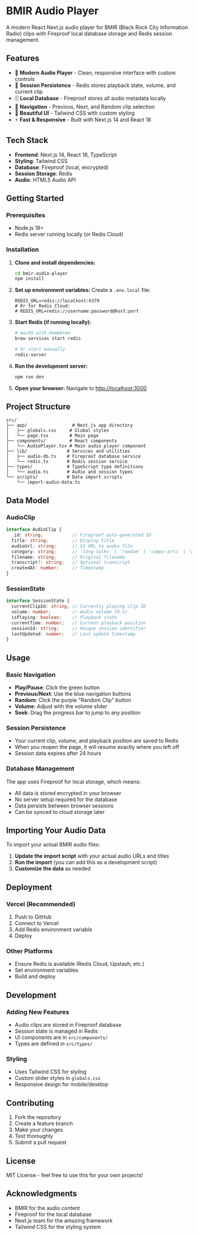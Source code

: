 # BMIR Audio Player

A modern React Next.js audio player for BMIR (Black Rock City Information Radio) clips with Fireproof local database storage and Redis session management.

## Features

- 🎵 **Modern Audio Player** - Clean, responsive interface with custom controls
- 📱 **Session Persistence** - Redis stores playback state, volume, and current clip
- 🗄️ **Local Database** - Fireproof stores all audio metadata locally
- 🎲 **Navigation** - Previous, Next, and Random clip selection
- 🎨 **Beautiful UI** - Tailwind CSS with custom styling
- ⚡ **Fast & Responsive** - Built with Next.js 14 and React 18

## Tech Stack

- **Frontend**: Next.js 14, React 18, TypeScript
- **Styling**: Tailwind CSS
- **Database**: Fireproof (local, encrypted)
- **Session Storage**: Redis
- **Audio**: HTML5 Audio API

## Getting Started

### Prerequisites

- Node.js 18+ 
- Redis server running locally (or Redis Cloud)

### Installation

1. **Clone and install dependencies:**
   ```bash
   cd bmir-audio-player
   npm install
   ```

2. **Set up environment variables:**
   Create a `.env.local` file:
   ```env
   REDIS_URL=redis://localhost:6379
   # Or for Redis Cloud:
   # REDIS_URL=redis://username:password@host:port
   ```

3. **Start Redis (if running locally):**
   ```bash
   # macOS with Homebrew
   brew services start redis
   
   # Or start manually
   redis-server
   ```

4. **Run the development server:**
   ```bash
   npm run dev
   ```

5. **Open your browser:**
   Navigate to [http://localhost:3000](http://localhost:3000)

## Project Structure

```
src/
├── app/                 # Next.js app directory
│   ├── globals.css     # Global styles
│   └── page.tsx        # Main page
├── components/         # React components
│   └── AudioPlayer.tsx # Main audio player component
├── lib/               # Services and utilities
│   ├── audio-db.ts    # Fireproof database service
│   └── redis.ts       # Redis session service
├── types/             # TypeScript type definitions
│   └── audio.ts       # Audio and session types
└── scripts/           # Data import scripts
    └── import-audio-data.ts
```

## Data Model

### AudioClip
```typescript
interface AudioClip {
  _id: string;           // Fireproof auto-generated ID
  title: string;         // Display title
  audioUrl: string;      // S3 URL to audio file
  category: string;      // 'long-talks' | 'random' | 'camps-arts' | 'warnings'
  filename: string;      // Original filename
  transcript?: string;   // Optional transcript
  createdAt: number;     // Timestamp
}
```

### SessionState
```typescript
interface SessionState {
  currentClipId: string; // Currently playing clip ID
  volume: number;        // Audio volume (0-1)
  isPlaying: boolean;    // Playback state
  currentTime: number;   // Current playback position
  sessionId: string;     // Unique session identifier
  lastUpdated: number;   // Last update timestamp
}
```

## Usage

### Basic Navigation
- **Play/Pause**: Click the green button
- **Previous/Next**: Use the blue navigation buttons
- **Random**: Click the purple "Random Clip" button
- **Volume**: Adjust with the volume slider
- **Seek**: Drag the progress bar to jump to any position

### Session Persistence
- Your current clip, volume, and playback position are saved to Redis
- When you reopen the page, it will resume exactly where you left off
- Session data expires after 24 hours

### Database Management
The app uses Fireproof for local storage, which means:
- All data is stored encrypted in your browser
- No server setup required for the database
- Data persists between browser sessions
- Can be synced to cloud storage later

## Importing Your Audio Data

To import your actual BMIR audio files:

1. **Update the import script** with your actual audio URLs and titles
2. **Run the import** (you can add this as a development script)
3. **Customize the data** as needed

## Deployment

### Vercel (Recommended)
1. Push to GitHub
2. Connect to Vercel
3. Add Redis environment variable
4. Deploy

### Other Platforms
- Ensure Redis is available (Redis Cloud, Upstash, etc.)
- Set environment variables
- Build and deploy

## Development

### Adding New Features
- Audio clips are stored in Fireproof database
- Session state is managed in Redis
- UI components are in `src/components/`
- Types are defined in `src/types/`

### Styling
- Uses Tailwind CSS for styling
- Custom slider styles in `globals.css`
- Responsive design for mobile/desktop

## Contributing

1. Fork the repository
2. Create a feature branch
3. Make your changes
4. Test thoroughly
5. Submit a pull request

## License

MIT License - feel free to use this for your own projects!

## Acknowledgments

- BMIR for the audio content
- Fireproof for the local database
- Next.js team for the amazing framework
- Tailwind CSS for the styling system
